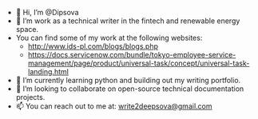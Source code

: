 - 👋 Hi, I’m @Dipsova
- 👀 I’m work as a technical writer in the fintech and renewable energy space. 
- You can find some of my work at the following websites: 
    - http://www.ids-pl.com/blogs/blogs.php
    - https://docs.servicenow.com/bundle/tokyo-employee-service-management/page/product/universal-task/concept/universal-task-landing.html
- 🌱 I’m currently learning python and building out my writing portfolio.
- 💞️ I’m looking to collaborate on open-source technical documentation projects.
- 📫 You can reach out to me at: write2deepsova@gmail.com

<!---
Dipsova/Dipsova is a ✨ special ✨ repository because its `README.md` (this file) appears on your GitHub profile.
You can click the Preview link to take a look at your changes.
--->
